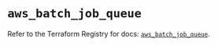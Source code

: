 # `aws_batch_job_queue`

Refer to the Terraform Registry for docs: [`aws_batch_job_queue`](https://registry.terraform.io/providers/hashicorp/aws/5.36.0/docs/resources/batch_job_queue).
